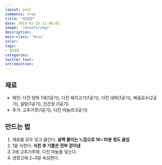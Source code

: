 ```yaml
---
layout: post
comments: true
title: "양념장"
date: 2019-02-25 11:48:02
image: '/assets/img/'
description:
main-class: 'misc'
color:
tags:
- 양념장
categories:
twitter_text:
introduction:
---
```


## 재료

- 메인: 다진 양파 1개(1공기), 다진 돼지고기(1공기), 다진 대파(1공기), 배음료수(2공기), 설탕(1공기), 진간장 (1공기)
- 추가: 고추가루(1공기), 다진 마늘(0.5공기)

## 만드는 법

1. 재료를 모두 넣고 끓인다. **살짝 졸이는 느낌으로 10~15분 정도 끓임**
2. 1을 식힌다. **식힌 후 기름은 전부 걷어냄**
3. 2에 고추가루와, 다진 마늘을 넣는다.
4. 냉장고에 2~3일 숙성한다.
